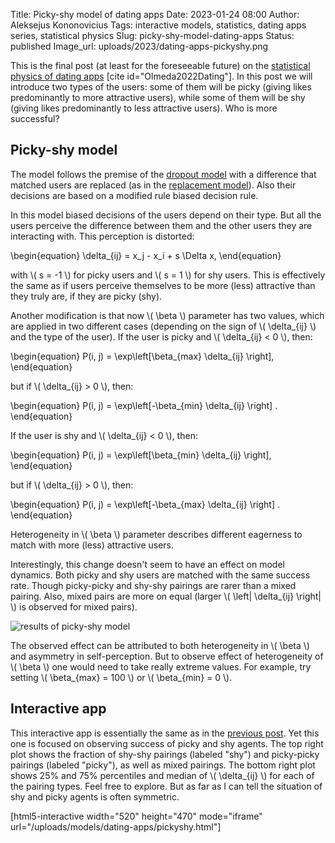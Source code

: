 Title: Picky-shy model of dating apps
Date: 2023-01-24 08:00
Author: Aleksejus Kononovicius
Tags: interactive models, statistics, dating apps series, statistical physics
Slug: picky-shy-model-dating-apps
Status: published
Image_url: uploads/2023/dating-apps-pickyshy.png

This is the final post (at least for the foreseeable future) on the
[statistical physics of dating apps](/tag/dating-apps-series/) [cite
id="Olmeda2022Dating"]. In this post we will introduce two types of the
users: some of them will be picky (giving likes predominantly to more
attractive users), while some of them will be shy (giving likes
predominantly to less attractive users). Who is more successful?
<!--more-->

## Picky-shy model

The model follows the premise of the [dropout
model]({filename}/articles/2022/dropout-model-dating-apps.md) with a
difference that matched users are replaced (as in the [replacement
model]({filename}/articles/2023/replacement-model-dating-apps.md)). Also their
decisions are based on a modified rule biased decision rule.

In this model biased decisions of the users depend on their type. But all
the users perceive the difference between them and the other users they are
interacting with. This perception is distorted:

\begin{equation}
    \delta\_{ij} = x\_j - x\_i + s \Delta x,
\end{equation}

with \\\( s = -1 \\\) for picky users and \\\( s = 1 \\\) for shy users.
This is effectively the same as if users perceive themselves to be more
(less) attractive than they truly are, if they are picky (shy).

Another modification is that now \\\( \beta \\\) parameter has two values,
which are applied in two different cases (depending on the sign of \\\(
\delta\_{ij} \\\) and the type of the user). If the user is picky and \\\(
\delta\_{ij} < 0 \\\), then:

\begin{equation}
    P(i, j) = \exp\left[\beta\_{max} \delta\_{ij} \right],
\end{equation}

but if \\\( \delta\_{ij} > 0 \\\), then:

\begin{equation}
    P(i, j) = \exp\left[-\beta\_{min} \delta\_{ij} \right] .
\end{equation}

If the user is shy and \\\( \delta\_{ij} < 0 \\\), then:

\begin{equation}
    P(i, j) = \exp\left[\beta\_{min} \delta\_{ij} \right],
\end{equation}

but if \\\( \delta\_{ij} > 0 \\\), then:

\begin{equation}
    P(i, j) = \exp\left[-\beta\_{max} \delta\_{ij} \right] .
\end{equation}

Heterogeneity in \\\( \beta \\\) parameter describes different eagerness to
match with more (less) attractive users.

Interestingly, this change doesn't seem to have an effect on model dynamics.
Both picky and shy users are matched with the same success rate. Though
picky-picky and shy-shy pairings are rarer than a mixed pairing. Also, mixed
pairs are more on equal (larger \\\( \left| \delta\_{ij} \right| \\\) is
observed for mixed pairs).

![results of picky-shy model]({static}/uploads/2023/dating-apps-pickyshy.png
"Typical results of the picky-shy model. Note that mixed pairings are more
common and they are also more unequal than the pure pairings.")

The observed effect can be attributed to both heterogeneity in \\\( \beta
\\\) and asymmetry in self-perception. But to observe effect of
heterogeneity of \\\( \beta \\\) one would need to take really extreme
values. For example, try setting \\\( \beta\_{max} = 100 \\\) or \\\(
\beta\_{min} = 0 \\\).

## Interactive app

This interactive app is essentially the same as in the [previous
post]({filename}/articles/2023/replacement-model-dating-apps.md). Yet this one
is focused on observing success of picky and shy agents. The top right plot
shows the fraction of shy-shy pairings (labeled "shy") and picky-picky
pairings (labeled "picky"), as well as mixed pairings. The bottom right plot
shows 25% and 75% percentiles and median of \\\( \delta\_{ij} \\\) for each
of the pairing types. Feel free to explore. But as far as I can tell the
situation of shy and picky agents is often symmetric.

[html5-interactive width="520" height="470" mode="iframe"
url="/uploads/models/dating-apps/pickyshy.html"]
